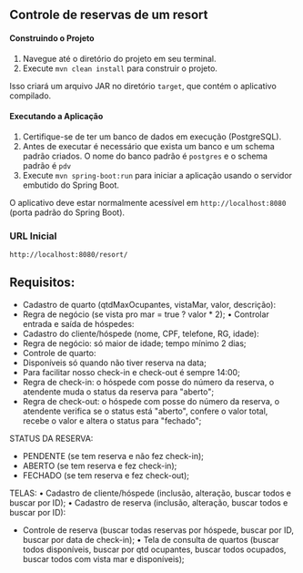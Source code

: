 ## Controle de reservas de um resort

#### Construindo o Projeto

1. Navegue até o diretório do projeto em seu terminal.
2. Execute `mvn clean install` para construir o projeto.

Isso criará um arquivo JAR no diretório `target`, que contém o aplicativo compilado.

#### Executando a Aplicação

1. Certifique-se de ter um banco de dados em execução (PostgreSQL).
2. Antes de executar é necessário que exista um banco e um schema padrão criados. O nome do banco padrão é `postgres` e o schema padrão é `pdv`
3. Execute `mvn spring-boot:run` para iniciar a aplicação usando o servidor embutido do Spring Boot.

O aplicativo deve estar normalmente acessível em `http://localhost:8080` (porta padrão do Spring Boot).


### URL Inicial
`http://localhost:8080/resort/`


## Requisitos:
- Cadastro de quarto (qtdMaxOcupantes, vistaMar, valor, descrição):
- Regra de negócio (se vista pro mar = true ? valor * 2);
  • Controlar entrada e saída de hóspedes:
- Cadastro do cliente/hóspede (nome, CPF, telefone, RG, idade):
- Regra de negócio: só maior de idade; tempo mínimo 2 dias;
- Controle de quarto:
- Disponíveis só quando não tiver reserva na data;
- Para facilitar nosso check-in e check-out é sempre 14:00;
- Regra de check-in: o hóspede com posse do número da reserva, o atendente muda o status da reserva para "aberto";
- Regra de check-out: o hóspede com posse do número da reserva, o atendente verifica se o status está "aberto", confere o valor total, recebe o valor e altera o status para "fechado";

STATUS DA RESERVA:
- PENDENTE (se tem reserva e não fez check-in);
- ABERTO (se tem reserva e fez check-in);
- FECHADO (se tem reserva e fez check-out);

TELAS:
• Cadastro de cliente/hóspede (inclusão, alteração, buscar todos e buscar por ID);
• Cadastro de reserva (inclusão, alteração, buscar todos e buscar por ID):
- Controle de reserva (buscar todas reservas por hóspede, buscar por ID, buscar por data de check-in);
  • Tela de consulta de quartos (buscar todos disponíveis, buscar por qtd ocupantes, buscar todos ocupados, buscar todos com vista mar e disponíveis);

